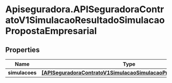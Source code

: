 # Apiseguradora.APISeguradoraContratoV1SimulacaoResultadoSimulacaoPropostaEmpresarial

## Properties
Name | Type | Description | Notes
------------ | ------------- | ------------- | -------------
**simulacoes** | [**[APISeguradoraContratoV1SimulacaoSimulacaoPropostaEmpresarial]**](APISeguradoraContratoV1SimulacaoSimulacaoPropostaEmpresarial.md) |  | [optional] 


